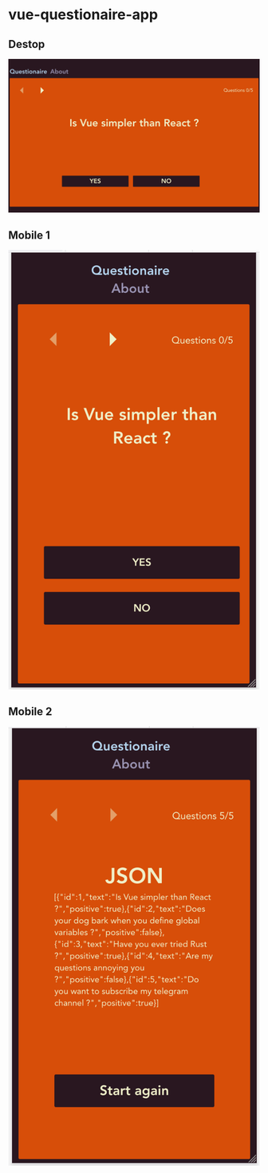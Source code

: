 # vue-questionaire-app

## Destop
![Preview](https://github.com/naritai/vue-questionaire-upd/blob/master/desktop.png)

## Mobile 1
![Preview](https://github.com/naritai/vue-questionaire-upd/blob/master/mobile1.png)

## Mobile 2
![Preview](https://github.com/naritai/vue-questionaire-upd/blob/master/mobile2.png)
